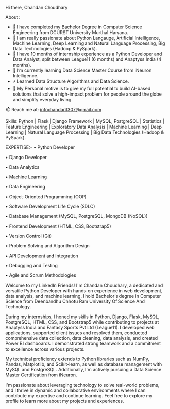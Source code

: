 Hi there, Chandan Choudhary

About :

- 🔭 I have completed my Bachelor Degree in Computer Science Engineering from DCURST University Murthal Haryana.
- 🔭 I am really passionate about Python Langauge, Artificial Intelligence, Machine Learning, Deep Learning and Natural Language Processing, Big Data Technologies (Hadoop & PySpark).
- 👯 I have 10 months of internship experience as a Python Developer and Data Analyst, split between League11 (6 months) and Anaptyss India (4 months).
- 🌱 I’m currently learning Data Science Master Course from iNeuron Intelligence.
- ⚡ Learned Data Structure Algorithms and Data Science.
- 💬 My Personal motive is to give my full potential to build AI-based solutions that solve a high-impact problem for people around the globe and simplify everyday living.

📫 Reach me at: infochandan1307@gmail.com

Skills: Python | Flask | Django Framework | MySQL, PostgreSQL | Statistics | Feature Engineering | Exploratory Data Analysis | Machine Learning | Deep Learning | Natural Language Processing | Big Data Technologies (Hadoop & PySpark).

EXPERTISE:-
• Python Developer

• Django Developer

• Data Analytics

• Machine Learning

• Data Engineering

• Object-Oriented Programming (OOP)

• Software Development Life Cycle (SDLC)

• Database Management (MySQL, PostgreSQL, MongoDB (NoSQL))

• Frontend Development (HTML, CSS, Bootstrap5)

• Version Control (Git)

• Problem Solving and Algorithm Design

• API Development and Integration

• Debugging and Testing

• Agile and Scrum Methodologies


Welcome to my LinkedIn Friends! I'm Chandan Choudhary, a dedicated and versatile Python Developer with hands-on experience in web development, data analysis, and machine learning. I hold Bachelor's degree in Computer Science from Deenbandhu Chhotu Ram University Of Science And Technology.

During my internships, I honed my skills in Python, Django, Flask, MySQL, PostgreSQL, HTML, CSS, and Bootstrap5 while contributing to projects at Anaptyss India and Fantasy Sports Pvt Ltd (League11). I developed web applications, supported client issues and resolved them, conducted comprehensive data collection, data cleaning, data analysis, and created Power BI dashboards. I demonstrated strong teamwork and a commitment to excellence across various projects.

My technical proficiency extends to Python libraries such as NumPy, Pandas, Matplotlib, and Scikit-learn, as well as database management with MySQL and PostgreSQL. Additionally, I'm actively pursuing a Data Science Master Certification from iNeuron.

I'm passionate about leveraging technology to solve real-world problems, and I thrive in dynamic and collaborative environments where I can contribute my expertise and continue learning. Feel free to explore my profile to learn more about my projects and experiences.
